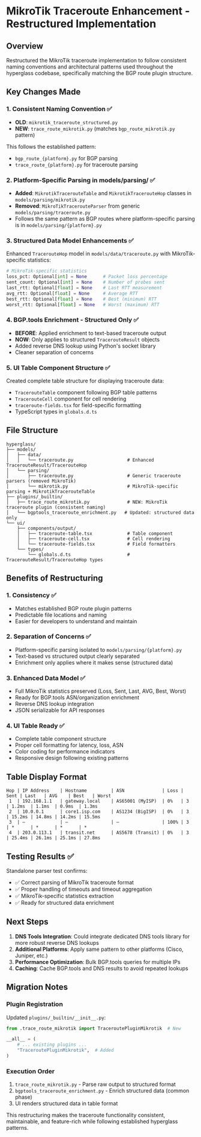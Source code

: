 # MikroTik Traceroute Enhancement - Restructured Implementation

## Overview
Restructured the MikroTik traceroute implementation to follow consistent naming conventions and architectural patterns used throughout the hyperglass codebase, specifically matching the BGP route plugin structure.

## Key Changes Made

### 1. Consistent Naming Convention ✅
- **OLD**: `mikrotik_traceroute_structured.py` 
- **NEW**: `trace_route_mikrotik.py` (matches `bgp_route_mikrotik.py` pattern)

This follows the established pattern:
- `bgp_route_{platform}.py` for BGP parsing
- `trace_route_{platform}.py` for traceroute parsing

### 2. Platform-Specific Parsing in models/parsing/ ✅
- **Added**: `MikrotikTracerouteTable` and `MikrotikTracerouteHop` classes in `models/parsing/mikrotik.py`
- **Removed**: `MikroTikTracerouteParser` from generic `models/parsing/traceroute.py`
- Follows the same pattern as BGP routes where platform-specific parsing is in `models/parsing/{platform}.py`

### 3. Structured Data Model Enhancements ✅
Enhanced `TracerouteHop` model in `models/data/traceroute.py` with MikroTik-specific statistics:
```python
# MikroTik-specific statistics
loss_pct: Optional[int] = None      # Packet loss percentage
sent_count: Optional[int] = None    # Number of probes sent
last_rtt: Optional[float] = None    # Last RTT measurement
avg_rtt: Optional[float] = None     # Average RTT
best_rtt: Optional[float] = None    # Best (minimum) RTT
worst_rtt: Optional[float] = None   # Worst (maximum) RTT
```

### 4. BGP.tools Enrichment - Structured Only ✅
- **BEFORE**: Applied enrichment to text-based traceroute output
- **NOW**: Only applies to structured `TracerouteResult` objects
- Added reverse DNS lookup using Python's socket library
- Cleaner separation of concerns

### 5. UI Table Component Structure ✅
Created complete table structure for displaying traceroute data:
- `TracerouteTable` component following BGP table patterns
- `TracerouteCell` component for cell rendering
- `traceroute-fields.tsx` for field-specific formatting
- TypeScript types in `globals.d.ts`

## File Structure

```
hyperglass/
├── models/
│   ├── data/
│   │   └── traceroute.py                    # Enhanced TracerouteResult/TracerouteHop
│   └── parsing/
│       ├── traceroute.py                    # Generic traceroute parsers (removed MikroTik)
│       └── mikrotik.py                      # MikroTik-specific parsing + MikrotikTracerouteTable
├── plugins/_builtin/
│   ├── trace_route_mikrotik.py              # NEW: MikroTik traceroute plugin (consistent naming)
│   └── bgptools_traceroute_enrichment.py   # Updated: structured data only
└── ui/
    ├── components/output/
    │   ├── traceroute-table.tsx             # Table component
    │   ├── traceroute-cell.tsx              # Cell rendering
    │   └── traceroute-fields.tsx            # Field formatters
    └── types/
        └── globals.d.ts                     # TracerouteResult/TracerouteHop types
```

## Benefits of Restructuring

### 1. Consistency ✅
- Matches established BGP route plugin patterns
- Predictable file locations and naming
- Easier for developers to understand and maintain

### 2. Separation of Concerns ✅
- Platform-specific parsing isolated to `models/parsing/{platform}.py`
- Text-based vs structured output clearly separated
- Enrichment only applies where it makes sense (structured data)

### 3. Enhanced Data Model ✅
- Full MikroTik statistics preserved (Loss, Sent, Last, AVG, Best, Worst)
- Ready for BGP.tools ASN/organization enrichment
- Reverse DNS lookup integration
- JSON serializable for API responses

### 4. UI Table Ready ✅
- Complete table component structure
- Proper cell formatting for latency, loss, ASN
- Color coding for performance indicators
- Responsive design following existing patterns

## Table Display Format
```
Hop | IP Address    | Hostname         | ASN              | Loss | Sent | Last   | AVG    | Best   | Worst
 1  | 192.168.1.1   | gateway.local    | AS65001 (MyISP)  | 0%   | 3    | 1.2ms  | 1.1ms  | 0.9ms  | 1.3ms
 2  | 10.0.0.1      | core1.isp.com    | AS1234 (BigISP)  | 0%   | 3    | 15.2ms | 14.8ms | 14.2ms | 15.5ms
 3  | —             | —                | —                | 100% | 3    | *      | *      | *      | *
 4  | 203.0.113.1   | transit.net      | AS5678 (Transit) | 0%   | 3    | 25.4ms | 26.1ms | 25.1ms | 27.8ms
```

## Testing Results ✅

Standalone parser test confirms:
- ✅ Correct parsing of MikroTik traceroute format
- ✅ Proper handling of timeouts and timeout aggregation
- ✅ MikroTik-specific statistics extraction
- ✅ Ready for structured data enrichment

## Next Steps

1. **DNS Tools Integration**: Could integrate dedicated DNS tools library for more robust reverse DNS lookups
2. **Additional Platforms**: Apply same pattern to other platforms (Cisco, Juniper, etc.)
3. **Performance Optimization**: Bulk BGP.tools queries for multiple IPs
4. **Caching**: Cache BGP.tools and DNS results to avoid repeated lookups

## Migration Notes

### Plugin Registration
Updated `plugins/_builtin/__init__.py`:
```python
from .trace_route_mikrotik import TraceroutePluginMikrotik  # New

__all__ = (
    # ... existing plugins ...
    "TraceroutePluginMikrotik",  # Added
)
```

### Execution Order
1. `trace_route_mikrotik.py` - Parse raw output to structured format
2. `bgptools_traceroute_enrichment.py` - Enrich structured data (common phase)
3. UI renders structured data in table format

This restructuring makes the traceroute functionality consistent, maintainable, and feature-rich while following established hyperglass patterns.